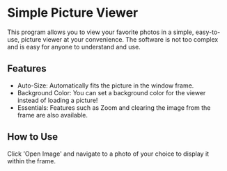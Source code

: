 # Simple Picture Viewer
This program allows you to view your favorite photos in a simple, easy-to-use, picture viewer at your convenience. The software is not too complex and is easy for anyone to understand and use.
## Features
- Auto-Size: Automatically fits the picture in the window frame.
- Background Color: You can set a background color for the viewer instead of loading a picture!
- Essentials: Features such as Zoom and clearing the image from the frame are also available.
## How to Use
Click 'Open Image' and navigate to a photo of your choice to display it within the frame.
